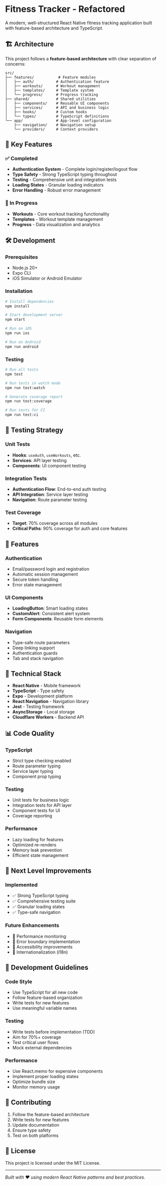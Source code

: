 # Fitness Tracker - Refactored

A modern, well-structured React Native fitness tracking application built with feature-based architecture and TypeScript.

## 🏗️ Architecture

This project follows a **feature-based architecture** with clear separation of concerns:

```
src/
├── features/           # Feature modules
│   ├── auth/          # Authentication feature
│   ├── workouts/      # Workout management
│   ├── templates/     # Template system
│   └── progress/      # Progress tracking
├── shared/            # Shared utilities
│   ├── components/    # Reusable UI components
│   ├── services/      # API and business logic
│   ├── hooks/         # Custom hooks
│   └── types/         # TypeScript definitions
└── app/               # App-level configuration
    ├── navigation/    # Navigation setup
    └── providers/     # Context providers
```

## 🚀 Key Features

### ✅ Completed
- **Authentication System** - Complete login/register/logout flow
- **Type Safety** - Strong TypeScript typing throughout
- **Testing** - Comprehensive unit and integration tests
- **Loading States** - Granular loading indicators
- **Error Handling** - Robust error management

### 🔄 In Progress
- **Workouts** - Core workout tracking functionality
- **Templates** - Workout template management
- **Progress** - Data visualization and analytics

## 🛠️ Development

### Prerequisites
- Node.js 20+
- Expo CLI
- iOS Simulator or Android Emulator

### Installation
```bash
# Install dependencies
npm install

# Start development server
npm start

# Run on iOS
npm run ios

# Run on Android
npm run android
```

### Testing
```bash
# Run all tests
npm test

# Run tests in watch mode
npm run test:watch

# Generate coverage report
npm run test:coverage

# Run tests for CI
npm run test:ci
```

## 🧪 Testing Strategy

### Unit Tests
- **Hooks**: `useAuth`, `useWorkouts`, etc.
- **Services**: API layer testing
- **Components**: UI component testing

### Integration Tests
- **Authentication Flow**: End-to-end auth testing
- **API Integration**: Service layer testing
- **Navigation**: Route parameter testing

### Test Coverage
- **Target**: 70% coverage across all modules
- **Critical Paths**: 90% coverage for auth and core features

## 📱 Features

### Authentication
- Email/password login and registration
- Automatic session management
- Secure token handling
- Error state management

### UI Components
- **LoadingButton**: Smart loading states
- **CustomAlert**: Consistent alert system
- **Form Components**: Reusable form elements

### Navigation
- Type-safe route parameters
- Deep linking support
- Authentication guards
- Tab and stack navigation

## 🔧 Technical Stack

- **React Native** - Mobile framework
- **TypeScript** - Type safety
- **Expo** - Development platform
- **React Navigation** - Navigation library
- **Jest** - Testing framework
- **AsyncStorage** - Local storage
- **Cloudflare Workers** - Backend API

## 📊 Code Quality

### TypeScript
- Strict type checking enabled
- Route parameter typing
- Service layer typing
- Component prop typing

### Testing
- Unit tests for business logic
- Integration tests for API layer
- Component tests for UI
- Coverage reporting

### Performance
- Lazy loading for features
- Optimized re-renders
- Memory leak prevention
- Efficient state management

## 🚀 Next Level Improvements

### Implemented
- ✅ Strong TypeScript typing
- ✅ Comprehensive testing suite
- ✅ Granular loading states
- ✅ Type-safe navigation

### Future Enhancements
- 🔄 Performance monitoring
- 🔄 Error boundary implementation
- 🔄 Accessibility improvements
- 🔄 Internationalization (i18n)

## 📝 Development Guidelines

### Code Style
- Use TypeScript for all new code
- Follow feature-based organization
- Write tests for new features
- Use meaningful variable names

### Testing
- Write tests before implementation (TDD)
- Aim for 70%+ coverage
- Test critical user flows
- Mock external dependencies

### Performance
- Use React.memo for expensive components
- Implement proper loading states
- Optimize bundle size
- Monitor memory usage

## 🤝 Contributing

1. Follow the feature-based architecture
2. Write tests for new features
3. Update documentation
4. Ensure type safety
5. Test on both platforms

## 📄 License

This project is licensed under the MIT License.

---

*Built with ❤️ using modern React Native patterns and best practices.*
